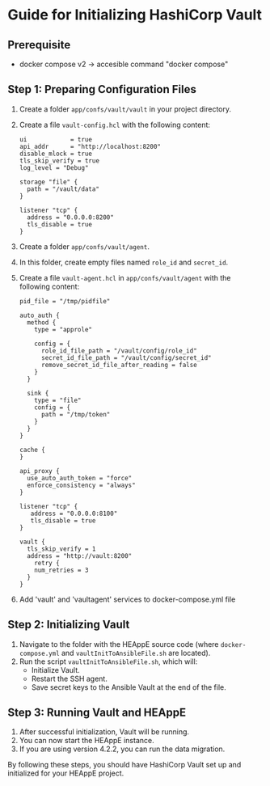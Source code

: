 # Guide for Initializing HashiCorp Vault
## Prerequisite
- docker compose v2 -> accesible command "docker compose"

## Step 1: Preparing Configuration Files

1. Create a folder `app/confs/vault/vault` in your project directory.
2. Create a file `vault-config.hcl` with the following content:

    ```hcl
    ui            = true
    api_addr      = "http://localhost:8200"
    disable_mlock = true
    tls_skip_verify = true
    log_level = "Debug"

    storage "file" {
      path = "/vault/data"
    }

    listener "tcp" {
      address = "0.0.0.0:8200"
      tls_disable = true
    }
    ```

3. Create a folder `app/confs/vault/agent`.
4. In this folder, create empty files named `role_id` and `secret_id`.
5. Create a file `vault-agent.hcl` in `app/confs/vault/agent` with the following content:

    ```hcl
    pid_file = "/tmp/pidfile"

    auto_auth {
      method {
        type = "approle"

        config = {
          role_id_file_path = "/vault/config/role_id"
          secret_id_file_path = "/vault/config/secret_id"
          remove_secret_id_file_after_reading = false
        }
      }

      sink {
        type = "file"
        config = {
          path = "/tmp/token"
        }
      }
    }

    cache {
    }

    api_proxy {
      use_auto_auth_token = "force"
      enforce_consistency = "always"
    }

    listener "tcp" {
       address = "0.0.0.0:8100"
       tls_disable = true
    }

    vault {
      tls_skip_verify = 1
      address = "http://vault:8200"
        retry {
        num_retries = 3
      }
    }
    ```
6. Add 'vault' and 'vaultagent' services to docker-compose.yml file


## Step 2: Initializing Vault

1. Navigate to the folder with the HEAppE source code (where `docker-compose.yml` and `vaultInitToAnsibleFile.sh` are located).
2. Run the script `vaultInitToAnsibleFile.sh`, which will:
    - Initialize Vault.
    - Restart the SSH agent.
    - Save secret keys to the Ansible Vault at the end of the file.

## Step 3: Running Vault and HEAppE

1. After successful initialization, Vault will be running.
2. You can now start the HEAppE instance.
3. If you are using version 4.2.2, you can run the data migration.

By following these steps, you should have HashiCorp Vault set up and initialized for your HEAppE project.
